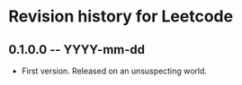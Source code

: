 # Revision history for Leetcode

## 0.1.0.0 -- YYYY-mm-dd

* First version. Released on an unsuspecting world.
